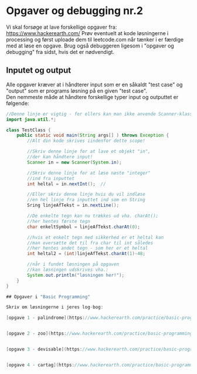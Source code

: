# Opgaver og debugging nr.2
Vi skal forsøge at lave forskellige opgaver fra: https://www.hackerearth.com/
Prøv eventuelt at kode løsningerne i processing og først uploade dem til leetcode.com når tænker i er færdige med at løse en opgave.
Brug også debuggeren ligesom i "opgaver og debugging" fra sidst, hvis det er nødvendigt.

## Inputet og output
Alle opgaver kræver at i håndterer input som er en såkaldt "test case" og "output" som er programs løsning på en given "test case".     
Den nemmeste måde at håndtere forskellige typer input og outputtet er følgende:

```java
//Denne linje er vigtig - for ellers kan man ikke anvende Scanner-klassen
import java.util.*;

class TestClass {
    public static void main(String args[] ) throws Exception {
        //Alt din kode skrives iindenfor dette scope!

        //Skriv denne linje for at lave et objekt "in",
        //der kan håndtere input!
        Scanner in = new Scanner(System.in); 

        //Skriv denne linje for at læse næste "integer"
        //ind fra inputtet 
        int heltal = in.nextInt();  //

        //Eller skriv denne linje hvis du vil indlæse
        //en hel linje fra inputtet ind som en String
        Sring linjeAfTekst = in.nextLine();

        //De enkelte tegn kan nu trækkes ud vha. charAt();
        //her hentes første tegn 
        char enkeltSymbol = linjeAfTekst.charAt(0);

        //hvis et enkelt tegn med sikkerhed er et heltal kan
        //man oversætte det til fra char til int således
        //her hentes andet tegn - som her er et heltal
        int heltal2 = (int)linjeAfTekst.charAt(1)-48;

        //når i fundet løsningen på opgaven
        //kan løsningen udskrives vha.:
        System.out.println("løsningen her!");
    }
}

## Opgaver i "Basic Programming"

Skriv om løsningerne i jeres log-bog:

[opgave 1 - palindrome](https://www.hackerearth.com/practice/basic-programming/input-output/basics-of-input-output/practice-problems/algorithm/palindrome-check-2/)


[opgave 2 - zoo](https://www.hackerearth.com/practice/basic-programming/input-output/basics-of-input-output/practice-problems/algorithm/is-zoo-f6f309e7/)


[opgave 3 - devisable](https://www.hackerearth.com/practice/basic-programming/input-output/basics-of-input-output/practice-problems/algorithm/divisible-or-not-81b86ad7/)


[opgave 4 - cartag](https://www.hackerearth.com/practice/basic-programming/input-output/basics-of-input-output/practice-problems/algorithm/cartag-948c2b02/)